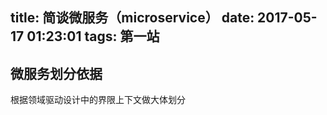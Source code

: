 title: 简谈微服务（microservice）
date: 2017-05-17 01:23:01
tags: 第一站
---

## 微服务划分依据

根据领域驱动设计中的界限上下文做大体划分